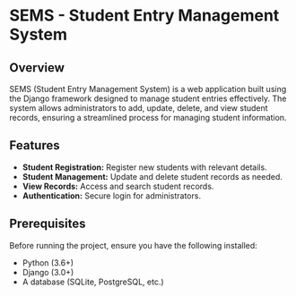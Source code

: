 # SEMS - Student Entry Management System

## Overview

SEMS (Student Entry Management System) is a web application built using the Django framework designed to manage student entries effectively. The system allows administrators to add, update, delete, and view student records, ensuring a streamlined process for managing student information.

## Features

- **Student Registration:** Register new students with relevant details.
- **Student Management:** Update and delete student records as needed.
- **View Records:** Access and search student records.
- **Authentication:** Secure login for administrators.

## Prerequisites

Before running the project, ensure you have the following installed:

- Python (3.6+)
- Django (3.0+)
- A database (SQLite, PostgreSQL, etc.)
